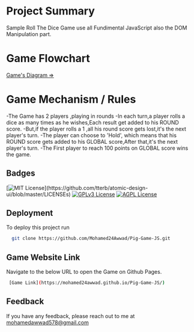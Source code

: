 
# Project Summary

Sample Roll The Dice Game use all Fundimental JavaScript also the DOM Manipulation part.


# Game Flowchart

[Game's Diagram => ](https://github.com/Mohamed24Awwad/Pig-Game-JS/blob/master/pig-game-flowchart.png)

# Game Mechanism / Rules

-The Game has 2 players ,playing in rounds
-In each turn,a player rolls a dice as many times as he wishes,Each result get added to his ROUND score.
-But,if the player rolls a 1 ,all his round score gets lost,it's the next player's turn.
-The player can choose to 'Hold', which means that his ROUND score gets added to his GLOBAL score,After that,it's the next player's turn.
-The First player to reach 100 points on GLOBAL score wins the game.
 



## Badges


[![MIT License](https://img.shields.io/apm/l/atomic-design-ui.svg?)](https://github.com/tterb/atomic-design-ui/blob/master/LICENSEs)
[![GPLv3 License](https://img.shields.io/badge/License-GPL%20v3-yellow.svg)](https://opensource.org/licenses/)
[![AGPL License](https://img.shields.io/badge/license-AGPL-blue.svg)](http://www.gnu.org/licenses/agpl-3.0)

  
## Deployment

To deploy this project run

```bash
  git clone https://github.com/Mohamed24Awwad/Pig-Game-JS.git
```

## Game Website Link

Navigate to the below URL to open the Game on Github Pages.

```bash
 [Game Link](https://mohamed24awwad.github.io/Pig-Game-JS/)
```
  
## Feedback

If you have any feedback, please reach out to me at mohamedawwad578@gmail.com

  
